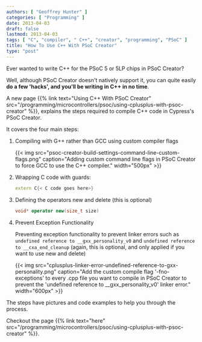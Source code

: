 ```yaml
---
authors: [ "Geoffrey Hunter" ]
categories: [ "Programming" ]
date: 2013-04-03
draft: false
lastmod: 2013-04-03
tags: [ "C", "compiler", " C++", "creator", "programming", "PSoC" ]
title: "How To Use C++ With PSoC Creator"
type: "post"
---
```


Ever wanted to write C++ for the PSoC 5 or 5LP chips in PSoC Creator?

Well, although PSoC Creator doesn't natively support it, you can quite easily **do a few 'hacks', and you'll be writing in C++ in no time**.

A new page {{% link text="Using C++ With PSoC Creator" src="/programming/microcontrollers/psoc/using-cplusplus-with-psoc-creator" %}}, explains the steps required to compile C++ code in Cypress's PSoC Creator.

It covers the four main steps:

1. Compiling with G++ rather than GCC using custom compiler flags

    {{< img src="psoc-creator-build-settings-command-line-custom-flags.png" caption="Adding custom command line flags in PSoC Creator to force GCC to use the C++ compiler."  width="500px" >}}

2. Wrapping C code with guards:

    ```c++
    extern C{< C code goes here>}
    ```

3. Defining the operators new and delete (this is optional)

    ```c++
    void* operator new(size_t size)
    ```

4. Prevent Exception Functionality

    Preventing exception functionality to prevent linker errors such as `undefined reference to __gxx_personality_v0` and `undefined reference to __cxa_end_cleanup` (again, this is optional, and only applied if you want to use new and delete)
    
    {{< img src="cplusplus-linker-error-undefined-reference-to-gxx-personality.png" caption="Add the custom compile flag '-fno-exceptions' to every .cpp file you want to compile in PSoC Creator to prevent the 'undefined reference to __gxx_personality_v0' linker error." width="600px" >}}

The steps have pictures and code examples to help you through the process.

Checkout the page {{% link text="here" src="/programming/microcontrollers/psoc/using-cplusplus-with-psoc-creator" %}}.
